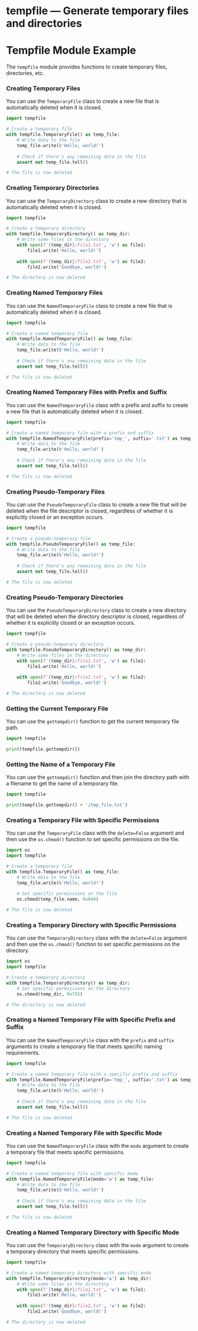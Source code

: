 # tempfile — Generate temporary files and directories

**Tempfile Module Example**
================================

The `tempfile` module provides functions to create temporary files, directories, etc.

### Creating Temporary Files

You can use the `TemporaryFile` class to create a new file that is automatically deleted when it is closed.
```python
import tempfile

# Create a temporary file
with tempfile.TemporaryFile() as temp_file:
    # Write data to the file
    temp_file.write(b'Hello, world!')
    
    # Check if there's any remaining data in the file
    assert not temp_file.tell()

# The file is now deleted
```

### Creating Temporary Directories

You can use the `TemporaryDirectory` class to create a new directory that is automatically deleted when it is closed.
```python
import tempfile

# Create a temporary directory
with tempfile.TemporaryDirectory() as temp_dir:
    # Write some files in the directory
    with open(f'{temp_dir}/file1.txt', 'w') as file1:
        file1.write('Hello, world!')
    
    with open(f'{temp_dir}/file2.txt', 'w') as file2:
        file2.write('Goodbye, world!')

# The directory is now deleted
```

### Creating Named Temporary Files

You can use the `NamedTemporaryFile` class to create a new file that is automatically deleted when it is closed.
```python
import tempfile

# Create a named temporary file
with tempfile.NamedTemporaryFile() as temp_file:
    # Write data to the file
    temp_file.write(b'Hello, world!')
    
    # Check if there's any remaining data in the file
    assert not temp_file.tell()

# The file is now deleted
```

### Creating Named Temporary Files with Prefix and Suffix

You can use the `NamedTemporaryFile` class with a prefix and suffix to create a new file that is automatically deleted when it is closed.
```python
import tempfile

# Create a named temporary file with a prefix and suffix
with tempfile.NamedTemporaryFile(prefix='tmp_', suffix='.txt') as temp_file:
    # Write data to the file
    temp_file.write(b'Hello, world!')
    
    # Check if there's any remaining data in the file
    assert not temp_file.tell()

# The file is now deleted
```

### Creating Pseudo-Temporary Files

You can use the `PseudoTemporaryFile` class to create a new file that will be deleted when the file descriptor is closed, regardless of whether it is explicitly closed or an exception occurs.
```python
import tempfile

# Create a pseudo-temporary file
with tempfile.PseudoTemporaryFile() as temp_file:
    # Write data to the file
    temp_file.write(b'Hello, world!')
    
    # Check if there's any remaining data in the file
    assert not temp_file.tell()

# The file is now deleted
```

### Creating Pseudo-Temporary Directories

You can use the `PseudoTemporaryDirectory` class to create a new directory that will be deleted when the directory descriptor is closed, regardless of whether it is explicitly closed or an exception occurs.
```python
import tempfile

# Create a pseudo-temporary directory
with tempfile.PseudoTemporaryDirectory() as temp_dir:
    # Write some files in the directory
    with open(f'{temp_dir}/file1.txt', 'w') as file1:
        file1.write('Hello, world!')
    
    with open(f'{temp_dir}/file2.txt', 'w') as file2:
        file2.write('Goodbye, world!')

# The directory is now deleted
```

### Getting the Current Temporary File

You can use the `gettempdir()` function to get the current temporary file path.
```python
import tempfile

print(tempfile.gettempdir())
```

### Getting the Name of a Temporary File

You can use the `gettempdir()` function and then join the directory path with a filename to get the name of a temporary file.
```python
import tempfile

print(tempfile.gettempdir() + '/tmp_file.txt')
```

### Creating a Temporary File with Specific Permissions

You can use the `TemporaryFile` class with the `delete=False` argument and then use the `os.chmod()` function to set specific permissions on the file.
```python
import os
import tempfile

# Create a temporary file
with tempfile.TemporaryFile() as temp_file:
    # Write data to the file
    temp_file.write(b'Hello, world!')
    
    # Set specific permissions on the file
    os.chmod(temp_file.name, 0o644)

# The file is now deleted
```

### Creating a Temporary Directory with Specific Permissions

You can use the `TemporaryDirectory` class with the `delete=False` argument and then use the `os.chmod()` function to set specific permissions on the directory.
```python
import os
import tempfile

# Create a temporary directory
with tempfile.TemporaryDirectory() as temp_dir:
    # Set specific permissions on the directory
    os.chmod(temp_dir, 0o755)

# The directory is now deleted
```

### Creating a Named Temporary File with Specific Prefix and Suffix

You can use the `NamedTemporaryFile` class with the `prefix` and `suffix` arguments to create a temporary file that meets specific naming requirements.
```python
import tempfile

# Create a named temporary file with a specific prefix and suffix
with tempfile.NamedTemporaryFile(prefix='tmp_', suffix='.txt') as temp_file:
    # Write data to the file
    temp_file.write(b'Hello, world!')
    
    # Check if there's any remaining data in the file
    assert not temp_file.tell()

# The file is now deleted
```

### Creating a Named Temporary File with Specific Mode

You can use the `NamedTemporaryFile` class with the `mode` argument to create a temporary file that meets specific permissions.
```python
import tempfile

# Create a named temporary file with specific mode
with tempfile.NamedTemporaryFile(mode='w') as temp_file:
    # Write data to the file
    temp_file.write(b'Hello, world!')
    
    # Check if there's any remaining data in the file
    assert not temp_file.tell()

# The file is now deleted
```

### Creating a Named Temporary Directory with Specific Mode

You can use the `TemporaryDirectory` class with the `mode` argument to create a temporary directory that meets specific permissions.
```python
import tempfile

# Create a named temporary directory with specific mode
with tempfile.TemporaryDirectory(mode='w') as temp_dir:
    # Write some files in the directory
    with open(f'{temp_dir}/file1.txt', 'w') as file1:
        file1.write('Hello, world!')
    
    with open(f'{temp_dir}/file2.txt', 'w') as file2:
        file2.write('Goodbye, world!')

# The directory is now deleted
```
